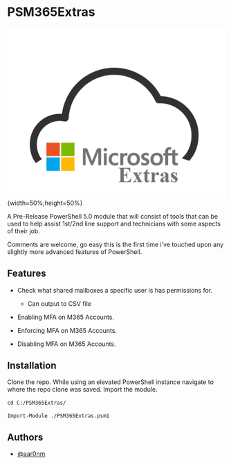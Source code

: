 
# PSM365Extras
![plot](./PSM365Extras/icon.png){width=50%;height=50%}

A Pre-Release PowerShell 5.0 module that will consist of tools that can be used to help assist 1st/2nd line support and technicians with some aspects of their job.

Comments are welcome, go easy this is the first time i've touched upon any slightly more advanced features of PowerShell.

## Features

* Check what shared mailboxes a specific user is has permissions for.
    - Can output to CSV file 
    
* Enabling MFA on M365 Accounts.

* Enforcing MFA on M365 Accounts.

* Disabling MFA on M365 Accounts.

## Installation

Clone the repo. 
While using an elevated PowerShell instance navigate to where the repo clone was saved.
Import the module.

```
cd C:/PSM365Extras/
```
```
Import-Module ./PSM365Extras.psm1
```




    
## Authors

- [@aar0nm](https://www.github.com/aar0nm)


